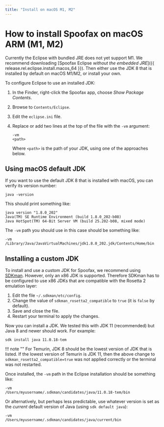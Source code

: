 ```yaml
---
title: "Install on macOS M1, M2"
---
```

# How to install Spoofax on macOS ARM (M1, M2)
Currently the Eclipse with bundled JRE does not yet support M1.  We recommend downloading [Spoofax Eclipse _without the embedded JRE_]({{ release.rel.eclipse.install.macos_64 }}).  Then either use the JDK 8 that is installed by default on macOS M1/M2, or install your own.

To configure Eclipse to use an installed JDK:

1.  In the Finder, right-click the Spoofax app, choose _Show Package Contents_.
2.  Browse to `Contents/Eclipse`.
3.  Edit the `eclipse.ini` file.
4.  Replace or add two lines at the top of the file with the `-vm` argument:

    ```
    -vm
    <path>
    ```

    Where `<path>` is the path of your JDK, using one of the approaches below.


## Using macOS default JDK
If you want to use the default JDK 8 that is installed with macOS, you can verify its version number:

```shell
java -version
```

This should print something like:

```
java version "1.8.0_202"
Java(TM) SE Runtime Environment (build 1.8.0_202-b08)
Java HotSpot(TM) 64-Bit Server VM (build 25.202-b08, mixed mode)
```

The `-vm` path you should use in this case should be something like:

```
-vm
/Library/Java/JavaVirtualMachines/jdk1.8.0_202.jdk/Contents/Home/bin
```


## Installing a custom JDK
To install and use a custom JDK for Spoofax, we recommend using [SDKman](https://sdkman.io/).  However, only an x86 JDK is supported.  Therefore SDKman has to be configured to use x86 JDKs that are compatible with the Rosetta 2 emulation layer:

1.  Edit the file `~/.sdkman/etc/config`.
2.  Change the value of `sdkman_rosetta2_compatible` to `true` (it is `false` by default).
3.  Save and close the file.
4.  Restart your terminal to apply the changes.

Now you can install a JDK.  We tested this with JDK 11 (recommended) but Java 8 and newer should work.  For example:

```shell
sdk install java 11.0.18-tem
```

!!! note ""
    For Temurin, JDK 8 should be the lowest version of JDK that is listed.  If the lowest version of Temurin is JDK 11, then the above change to `sdkman_rosetta2_compatible=true` was not applied correctly or the terminal was not restarted.

Once installed, the `-vm` path in the Eclipse installation should be something like:

```
-vm
/Users/myusername/.sdkman/candidates/java/11.0.18-tem/bin
```

Or alternatively, but perhaps less predictable, use whatever version is set as the _current_ default version of Java (using `sdk default java`):

```
-vm
/Users/myusername/.sdkman/candidates/java/current/bin
```



